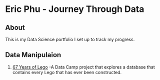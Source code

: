 # Eric Phu - Journey Through Data
## About
This is my Data Science portfolio I set up to track my progress.

## Data Manipulaion
1. [67 Years of Lego](https://github.com/phutondog/data_science_portfolio/blob/master/Exploring%2067%20years%20of%20LEGO/Exploring%20Lego.ipynb)
-A Data Camp project that explores a database that contains every Lego that has ever been constructed.
